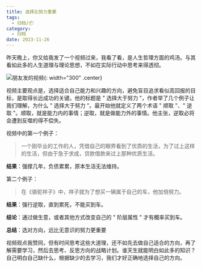 ```yaml
---
title: 选择比努力重要
tags:
  - 归档/📦
category:
  - 归档
date: 2023-11-26
---
```


昨天晚上，你又给我发了一个视频过来，我看了看，是人生哲理方面的鸡汤。与其看如此多的人生道理与理论思想，不如在实际行动中思考来得透彻。  

![朋友发的视频](https://ajiew.com/wp-content/uploads/2023/11/Snipaste_2023-11-26_12-24-50-300x174.png){: width="300" .center}

视频主要观点是，选择适合自己能力和兴趣的方向，避免盲目追求看似高回报的目标，是取得长远成功的关键。他的标题是 " 选择大于努力 "，作者举了几个例子让我们理解，为什么 " 选择大于努力 "。最开始他就定义了两个术语 " 顺取 "、" 逆取 "。顺取，就是能力内的事情；逆取，就是做能力外的事情。他主张，逆取必将会遭到反噬的得不偿失。

视频中的第一个例子：

> 一个刚毕业的工作的人，凭借自己的眼界看到了优质的生活，为了过上这样的生活，但由于急于求成，贷款借款来过上那种优质生活。

**结果**：强撑几年，负债累累，原本生活无法维持。

第二个例子：

> 在《骆驼祥子》中，祥子就为了想买一辆属于自己的车，他加倍努力。

**结果**：强行逆取，直到累死，不能买到车。

**结论**：通过做生意，或者其他方式改变自己的 " 阶层属性 " 才有概率买到车。

**总结**：选对方向，远比无意识的努力更重要

视频观点我赞同，但有时间思考这些大道理，还不如先去做自己适合的方向，再了解需要学习，然后去思考、反思方向的战略计划。谁天生就能明白如此多的知识？自己明白自己缺什么，根据缺少的去学习，我们才好正确地选择自己的方向。
